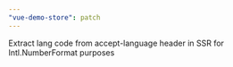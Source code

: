 ```yaml
---
"vue-demo-store": patch
---
```


Extract lang code from accept-language header in SSR for Intl.NumberFormat purposes
